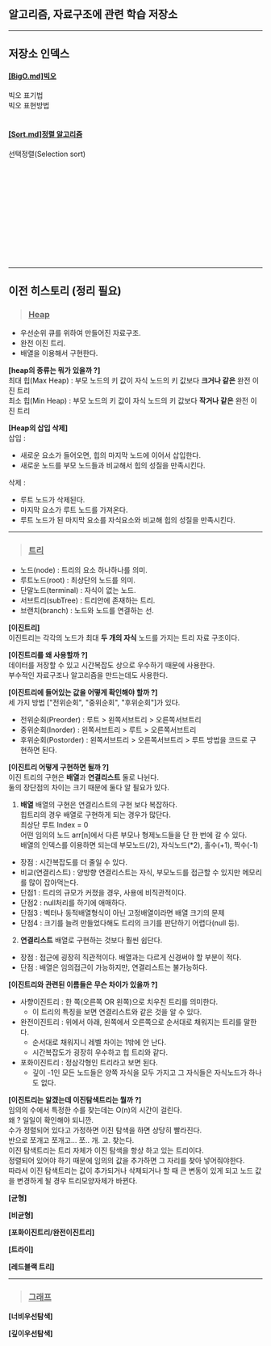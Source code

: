 ## 알고리즘, 자료구조에 관련 학습 저장소 <br>

---
## 저장소 인덱스 <br>

#### [[BigO.md]빅오](./BigO.md) <br>

빅오 표기법 <br>
빅오 표현방법 <br>
<br>
#### [[Sort.md]정렬 알고리즘](./Sort.md) <br>

선택정렬(Selection sort) <br>  

<br><br><br><br><br><br><br><br><br><br><br>

---
## 이전 히스토리 (정리 필요) <br>

> <span><h3><u>Heap</u></h3></span>
- 우선순위 큐를 위하여 만들어진 자료구조.
- 완전 이진 트리.
- 배열을 이용해서 구현한다.  

**[heap의 종류는 뭐가 있을까 ?]**<br/>
최대 힙(Max Heap) : 부모 노드의 키 값이 자식 노드의 키 값보다 **크거나 같은** 완전 이진 트리 <br/>
최소 힙(Min Heap) : 부모 노드의 키 값이 자식 노드의 키 값보다 **작거나 같은** 완전 이진 트리 <br/>

**[Heap의 삽입 삭제]**<br/>
삽입 :<br/>
- 새로운 요소가 들어오면, 힙의 마지막 노드에 이어서 삽입한다.
- 새로운 노드를 부모 노드들과 비교해서 힙의 성질을 만족시킨다.

삭제 :<br/>
- 루트 노드가 삭제된다.
- 마지막 요소가 루트 노드를 가져온다.
- 루트 노드가 된 마지막 요소를 자식요소와 비교해 힙의 성질을 만족시킨다.

---
> <span><h3><u>트리</u></h3></span>

- 노드(node) : 트리의 요소 하나하나를 의미.
- 루트노드(root) : 최상단의 노드를 의미.
- 단말노드(terminal) : 자식이 없는 노드.
- 서브트리(subTree) : 트리안에 존재하는 트리.
- 브랜치(branch) : 노드와 노드를 연결하는 선.

**[이진트리]**<br/>
이진트리는 각각의 노드가 최대 **두 개의 자식** 노드를 가지는 트리 자료 구조이다.<br/>

**[이진트리를 왜 사용할까 ?]**<br/>
데이터를 저장할 수 있고 시간복잡도 상으로 우수하기 때문에 사용한다.<br/>
부수적인 자료구조나 알고리즘을 만드는데도 사용한다.<br/>

**[이진트리에 들어있는 값을 어떻게 확인해야 할까 ?]**<br/>
세 가지 방법 ["전위순회", "중위순회", "후위순회"]가 있다.<br/>
- 전위순회(Preorder) : 루트 > 왼쪽서브트리 > 오른쪽서브트리
- 중위순회(Inorder) : 왼쪽서브트리 > 루트 > 오른쪽서브트리
- 후위순회(Postorder) : 왼쪽서브트리 > 오른쪽서브트리 > 루트
방법을 코드로 구현하면 된다.<br/>

**[이진트리 어떻게 구현하면 될까 ?]**<br/>
이진 트리의 구현은 **배열**과 **연결리스트** 둘로 나뉜다.<br/>
둘의 장단점의 차이는 크기 때문에 둘다 알 필요가 있다.<br/>

1. **배열**
배열의 구현은 연결리스트의 구현 보다 복잡하다.<br/>
힙트리의 경우 배열로 구현하게 되는 경우가 많단다.<br/>
최상단 루트 Index = 0<br/>
어떤 임의의 노드 arr[n]에서 다른 부모나 형제노드들을 단 한 번에 갈 수 있다.<br/>
배열의 인덱스를 이용하면 되는데 부모노드(/2), 자식노드(\*2), 홀수(+1), 짝수(-1)<br/>
- 장점 : 시간복잡도를 더 줄일 수 있다.<br/>
- 비교(연결리스트) : 양방향 연결리스트는 자식, 부모노드를 접근할 수 있지만 메모리를 많이 잡아먹는다.<br/>
- 단점1 : 트리의 규모가 커졌을 경우, 사용에 비직관적이다.<br/>
- 단점2 : null처리를 하기에 애매하다.<br/>
- 단점3 : 벡터나 동적배열형식이 아닌 고정배열이라면 배열 크기의 문제<br/>
- 단점4 : 크기를 늘려 만들었다해도 트리의 크기를 판단하기 어렵다(null 등).<br/>

2. **연결리스트**
배열로 구현하는 것보다 훨씬 쉽단다.<br/>
- 장점 : 접근에 굉장히 직관적이다. 배열과는 다르게 신경써야 할 부분이 적다.<br/>
- 단점 : 배열은 임의접근이 가능하지만, 연결리스트는 불가능하다.<br>


**[이진트리와 관련된 이름들은 무슨 차이가 있을까 ?]**<br/>
- 사향이진트리 : 한 쪽(오른쪽 OR 왼쪽)으로 치우친 트리를 의미한다.<br/>
	- 이 트리의 특징을 보면 연결리스트와 같은 것을 알 수 있다.<br/>
- 완전이진트리 : 위에서 아래, 왼쪽에서 오른쪽으로 순서대로 채워지는 트리를 말한다.<br/>
	- 순서대로 채워지니 레벨 차이는 1밖에 안 난다.<br/>
	- 시간복잡도가 굉장히 우수하고 힙 트리와 같다.<br/>
- 포화이진트리 : 정삼각형인 트리라고 보면 된다.<br/>
	- 깊이 -1인 모든 노드들은 양쪽 자식을 모두 가지고 그 자식들은 자식노드가 하나도 없다.<br/>

**[이진트리는 알겠는데 이진탐색트리는 뭘까 ?]**<br/>
임의의 수에서 특정한 수를 찾는데는 O(n)의 시간이 걸린다.<br/>
왜 ? 일일이 확인해야 되니깐.<br/>
수가 정렬되어 있다고 가정하면 이진 탐색을 하면 상당히 빨라진다.<br/>
반으로 쪼개고 쪼개고... 쪼.. 개. 고. 찾는다.<br/>
이진 탐색트리는 트리 자체가 이진 탐색을 항상 하고 있는 트리이다.<br/>
정렬되어 있어야 하기 때문에 임의의 값을 추가하면 그 자리를 찾아 넣어줘야한다.<br/>
따라서 이진 탐색트리는 값이 추가되거나 삭제되거나 할 때 큰 변동이 있게 되고 노드 값을 변경하게 될 경우 트리모양자체가 바뀐다.<br/>

**[균형]**

**[비균형]**

**[포화이진트리/완전이진트리]**

**[트라이]**

**[레드블랙 트리]**

---
> <span><h3><u>그래프</u></h3></span>

**[너비우선탐색]**

**[깊이우선탐색]**

